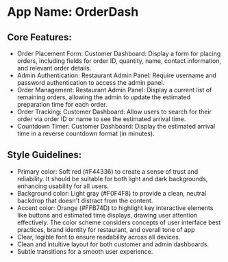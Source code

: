 # **App Name**: OrderDash

## Core Features:

- Order Placement Form: Customer Dashboard: Display a form for placing orders, including fields for order ID, quantity, name, contact information, and relevant order details.
- Admin Authentication: Restaurant Admin Panel: Require username and password authentication to access the admin panel.
- Order Management: Restaurant Admin Panel: Display a current list of remaining orders, allowing the admin to update the estimated preparation time for each order.
- Order Tracking: Customer Dashboard: Allow users to search for their order via order ID or name to see the estimated arrival time.
- Countdown Timer: Customer Dashboard: Display the estimated arrival time in a reverse countdown format (in minutes).

## Style Guidelines:

- Primary color: Soft red (#F44336) to create a sense of trust and reliability. It should be suitable for both light and dark backgrounds, enhancing usability for all users.
- Background color: Light gray (#F0F4F8) to provide a clean, neutral backdrop that doesn't distract from the content.
- Accent color: Orange (#FFB74D) to highlight key interactive elements like buttons and estimated time displays, drawing user attention effectively. The color scheme considers concepts of user interface best practices, brand identity for restaurant, and overall tone of app
- Clear, legible font to ensure readability across all devices.
- Clean and intuitive layout for both customer and admin dashboards.
- Subtle transitions for a smooth user experience.